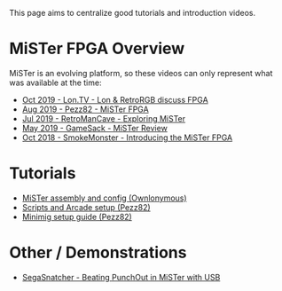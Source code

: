 This page aims to centralize good tutorials and introduction videos.

# MiSTer FPGA Overview
MiSTer is an evolving platform, so these videos can only represent what was available at the time:
* [Oct 2019 - Lon.TV - Lon & RetroRGB discuss FPGA](https://www.youtube.com/watch?v=NJtwaHeGmrk)
* [Aug 2019 - Pezz82 - MiSTer FPGA](https://www.youtube.com/watch?v=wPr045_tKRs)
* [Jul 2019 - RetroManCave - Exploring MiSTer](https://www.youtube.com/watch?v=e5yPbzD-W-I)
* [May 2019 - GameSack - MiSTer Review](https://www.youtube.com/watch?v=dibLXWdX5-M)
* [Oct 2018 - SmokeMonster - Introducing the MiSTer FPGA](https://www.youtube.com/watch?v=igiVHfBzX8w)

# Tutorials
* [MiSTer assembly and config (Ownlonymous)](https://www.youtube.com/watch?v=9CGZtv7vj5A)
* [Scripts and Arcade setup (Pezz82)](https://www.youtube.com/watch?v=g3DWxnBsX1o)
* [Minimig setup guide (Pezz82)](https://www.youtube.com/watch?v=_1bZfnlKsEc)

# Other / Demonstrations
* [SegaSnatcher - Beating PunchOut in MiSTer with USB](https://www.youtube.com/watch?v=1sWzK7ivYcA)

